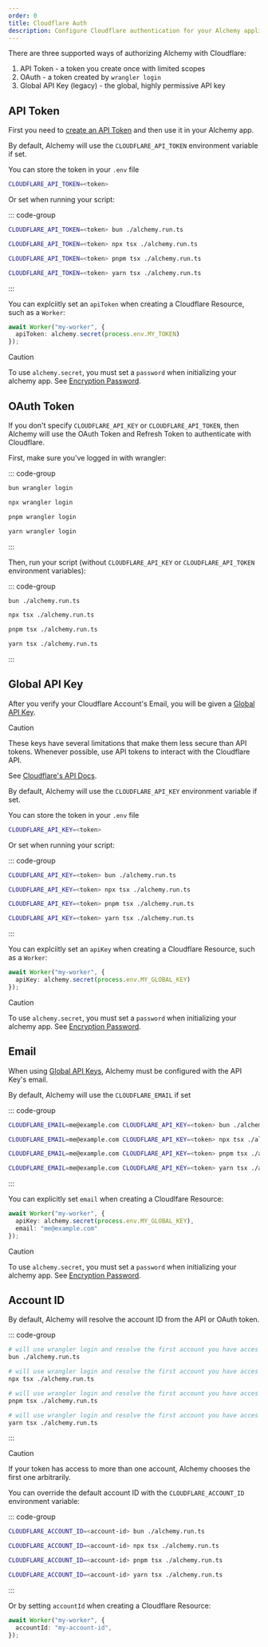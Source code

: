 ```yaml
---
order: 0
title: Cloudflare Auth
description: Configure Cloudflare authentication for your Alchemy applications. Learn to use API tokens, OAuth, or global API keys to securely manage Cloudflare resources.
---
```


There are three supported ways of authorizing Alchemy with Cloudflare:
1. API Token - a token you create once with limited scopes
2. OAuth - a token created by `wrangler login`
3. Global API Key (legacy) - the global, highly permissive API key

## API Token

First you need to [create an API Token](https://developers.cloudflare.com/fundamentals/api/get-started/create-token/) and then use it in your Alchemy app.

By default, Alchemy will use the `CLOUDFLARE_API_TOKEN` environment variable if set.

You can store the token in your `.env` file
```sh
CLOUDFLARE_API_TOKEN=<token>
```

Or set when running your script:

::: code-group

```sh [bun]
CLOUDFLARE_API_TOKEN=<token> bun ./alchemy.run.ts
```

```sh [npm]
CLOUDFLARE_API_TOKEN=<token> npx tsx ./alchemy.run.ts
```

```sh [pnpm]
CLOUDFLARE_API_TOKEN=<token> pnpm tsx ./alchemy.run.ts
```

```sh [yarn]
CLOUDFLARE_API_TOKEN=<token> yarn tsx ./alchemy.run.ts
```

:::

You can explciitly set an `apiToken` when creating a Cloudflare Resource, such as a `Worker`:

```ts
await Worker("my-worker", {
  apiToken: alchemy.secret(process.env.MY_TOKEN)
});
```

> [!CAUTION]
> To use `alchemy.secret`, you must set a `password` when initializing your alchemy app. See [Encryption Password](../concepts/secret.md#encryption-password).

## OAuth Token

If you don't specify `CLOUDFLARE_API_KEY` or `CLOUDFLARE_API_TOKEN`, then Alchemy will use the OAuth Token and Refresh Token to authenticate with Cloudflare.

First, make sure you've logged in with wrangler:

::: code-group

```sh [bun]
bun wrangler login
```

```sh [npm]
npx wrangler login
```

```sh [pnpm]
pnpm wrangler login
```

```sh [yarn]
yarn wrangler login
```

:::

Then, run your script (without `CLOUDFLARE_API_KEY` or `CLOUDFLARE_API_TOKEN` environment variables):

::: code-group

```sh [bun]
bun ./alchemy.run.ts
```

```sh [npm]
npx tsx ./alchemy.run.ts
```

```sh [pnpm]
pnpm tsx ./alchemy.run.ts
```

```sh [yarn]
yarn tsx ./alchemy.run.ts
```

:::

## Global API Key

After you verify your Cloudflare Account's Email, you will be given a [Global API Key](https://developers.cloudflare.com/fundamentals/api/get-started/keys/).

> [!CAUTION]
> These keys have several limitations that make them less secure than API tokens. Whenever possible, use API tokens to interact with the Cloudflare API. 
>
> See [Cloudflare's API Docs](https://developers.cloudflare.com/api/).

By default, Alchemy will use the `CLOUDFLARE_API_KEY` environment variable if set.

You can store the token in your `.env` file
```sh
CLOUDFLARE_API_KEY=<token>
```

Or set when running your script:

::: code-group

```sh [bun]
CLOUDFLARE_API_KEY=<token> bun ./alchemy.run.ts
```

```sh [npm]
CLOUDFLARE_API_KEY=<token> npx tsx ./alchemy.run.ts
```

```sh [pnpm]
CLOUDFLARE_API_KEY=<token> pnpm tsx ./alchemy.run.ts
```

```sh [yarn]
CLOUDFLARE_API_KEY=<token> yarn tsx ./alchemy.run.ts
```

:::

You can explciitly set an `apiKey` when creating a Cloudflare Resource, such as a `Worker`:

```ts
await Worker("my-worker", {
  apiKey: alchemy.secret(process.env.MY_GLOBAL_KEY)
});
```


> [!CAUTION]
> To use `alchemy.secret`, you must set a `password` when initializing your alchemy app. See [Encryption Password](../concepts/secret.md#encryption-password).

## Email

When using [Global API Keys](#global-api-key), Alchemy must be configured with the API Key's email.

By default, Alchemy will use the `CLOUDFLARE_EMAIL` if set

::: code-group

```sh [bun]
CLOUDFLARE_EMAIL=me@example.com CLOUDFLARE_API_KEY=<token> bun ./alchemy.run.ts
```

```sh [npm]
CLOUDFLARE_EMAIL=me@example.com CLOUDFLARE_API_KEY=<token> npx tsx ./alchemy.run.ts
```

```sh [pnpm]
CLOUDFLARE_EMAIL=me@example.com CLOUDFLARE_API_KEY=<token> pnpm tsx ./alchemy.run.ts
```

```sh [yarn]
CLOUDFLARE_EMAIL=me@example.com CLOUDFLARE_API_KEY=<token> yarn tsx ./alchemy.run.ts
```

:::

You can explicitly set `email` when creating a Cloudlfare Resource:

```ts
await Worker("my-worker", {
  apiKey: alchemy.secret(process.env.MY_GLOBAL_KEY),
  email: "me@example.com"
});
```


> [!CAUTION]
> To use `alchemy.secret`, you must set a `password` when initializing your alchemy app. See [Encryption Password](../concepts/secret.md#encryption-password).


## Account ID

By default, Alchemy will resolve the account ID from the API or OAuth token.

::: code-group

```sh [bun]
# will use wrangler login and resolve the first account you have acces to (ideal for personal accounts)
bun ./alchemy.run.ts
```

```sh [npm]
# will use wrangler login and resolve the first account you have acces to (ideal for personal accounts)
npx tsx ./alchemy.run.ts
```

```sh [pnpm]
# will use wrangler login and resolve the first account you have acces to (ideal for personal accounts)
pnpm tsx ./alchemy.run.ts
```

```sh [yarn]
# will use wrangler login and resolve the first account you have acces to (ideal for personal accounts)
yarn tsx ./alchemy.run.ts
```

:::

> [!CAUTION]
> If your token has access to more than one account, Alchemy chooses the first one arbitrarily.

You can override the default account ID with the `CLOUDFLARE_ACCOUNT_ID` environment variable:

::: code-group

```sh [bun]
CLOUDFLARE_ACCOUNT_ID=<account-id> bun ./alchemy.run.ts
```

```sh [npm]
CLOUDFLARE_ACCOUNT_ID=<account-id> npx tsx ./alchemy.run.ts
```

```sh [pnpm]
CLOUDFLARE_ACCOUNT_ID=<account-id> pnpm tsx ./alchemy.run.ts
```

```sh [yarn]
CLOUDFLARE_ACCOUNT_ID=<account-id> yarn tsx ./alchemy.run.ts
```

:::

Or by setting `accountId` when creating a Cloudflare Resource:
```ts
await Worker("my-worker", {
  accountId: "my-account-id",
});
```


